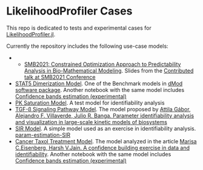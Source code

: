 # LikelihoodProfiler Cases
This repo is dedicated to tests and experimental cases for [LikelihoodProfiler.jl](https://github.com/insysbio/LikelihoodProfiler.jl).


Currently the repository includes the following use-case models:

- - [SMB2021: Constrained Optimization Approach to Predictability Analysis in Bio-Mathematical Modeling](https://github.com/insysbio/likelihoodprofiler-cases/blob/master/notebook/SMB2021.ipynb). Slides from the [Contributed talk at SMB2021 Conference](http://schedule.smb2021.org/MFBM/MFBM-CT09.html)
- [STAT5 Dimerization Model](https://github.com/insysbio/likelihoodprofiler-cases/blob/master/notebook/STAT5%20Dimerization.ipynb). One of the Benchmark models in [dMod software package](https://github.com/dkaschek/dMod). Another notebook with the same model includes [Confidence bands estimation (experimental)](https://github.com/insysbio/likelihoodprofiler-cases/blob/master/notebook/STAT5%20Dimerization%20Bands.ipynb)
- [PK Saturation Model](https://github.com/insysbio/likelihoodprofiler-cases/blob/master/notebook/pk_saturation.ipynb). A test model for identifiability analysis
- [TGF-β Signaling Pathway Model](https://github.com/insysbio/likelihoodprofiler-cases/blob/master/notebook/TGFb_pathway.ipynb). The model proposed by [Attila Gábor, Alejandro F. Villaverde, Julio R. Banga. Parameter identifiability analysis and visualization in large-scale kinetic models of biosystems](https://bmcsystbiol.biomedcentral.com/articles/10.1186/s12918-017-0428-y)
- [SIR Model](https://github.com/insysbio/likelihoodprofiler-cases/blob/master/notebook/SIR%20Model.ipynb). A simple model used as an exercise in identifiability analysis. [param-estimation-SIR](https://github.com/marisae/param-estimation-SIR)
- [Cancer Taxol Treatment Model](https://github.com/insysbio/likelihoodprofiler-cases/blob/master/notebook/taxol_treatment.ipynb). The model analyzed in the article [Marisa C.Eisenberg, Harsh V.Jain. A confidence building exercise in data and identifiability](https://www.sciencedirect.com/science/article/pii/S0022519317303454). Another notebook with the same model includes [Confidence bands estimation (experimental)](https://github.com/insysbio/likelihoodprofiler-cases/blob/master/notebook/taxol_treatment_bands.ipynb)
